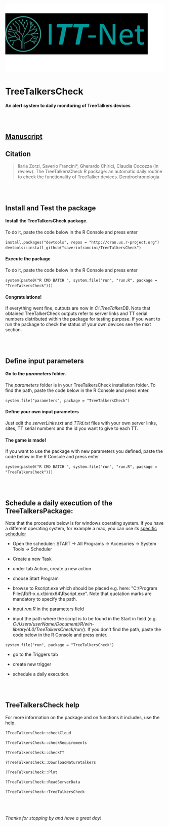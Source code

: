![banner image](logo/logo.jpeg)

# TreeTalkersCheck

**An alert system to daily monitoring of TreeTalkers devices**

<br><br>

## [Manuscript](https://www.topolino.it/character/pluto/) 

## Citation

> Ilaria Zorzi, Saverio Francini*, Gherardo Chirici, Claudia Cocozza (in review). The TreeTalkersCheck R package: an automatic daily routine to check the functionality of TreeTalker devices. Dendrochronologia

<br><br>

## Install and Test the package

#### Install the TreeTalkersCheck package. 
To do it, paste the code below in the R Console and press enter

`install.packages("devtools", repos = "http://cran.us.r-project.org")`
`devtools::install_github("saveriofrancini/TreeTalkersCheck")`

#### Execute the package
To do it, paste the code below in the R Console and press enter

`system(paste0("R CMD BATCH ", system.file("run", "run.R", package = "TreeTalkersCheck")))`

#### Congratulations!
If everything went fine, outputs are now in *C:\TreeTalkerDB*. 
Note that obtained TreeTalkerCheck outputs refer to server links and TT serial numbers distributed within the package for testing purpose. If you want to run the package to check the status of your own devices see the next section.

<br><br>

## Define input parameters

#### Go to the *parameters* folder. 
The *parameters* folder is in your TreeTalkersCheck installation folder. To find the path, paste the code below in the R Console and press enter.

`system.file("parameters", package = "TreeTalkersCheck")`

#### Define your own input parameters
Just edit the *serverLinks.txt* and *TTid.txt* files with your own server links, sites, TT serial numbers and the id you want to give to each TT. 

#### The game is made!
If you want to use the package with new parameters you defined, paste the code below in the R Console and press enter

`system(paste0("R CMD BATCH ", system.file("run", "run.R", package = "TreeTalkersCheck")))`

<br><br>

## Schedule a daily execution of the TreeTalkersPackage:
Note that the procedure below is for windows operating system. If you have a different operating system, for example a mac, you can use its [specific scheduler](https://www.macscheduler.net/)

- Open the scheduler: START -> All Programs -> Accesories -> System Tools -> Scheduler

- Create a new Task

- under tab Action, create a new action

- choose Start Program

- browse to Rscript.exe which should be placed e.g. here: "C:\Program Files\R\R-x.x.x\bin\x64\Rscript.exe". Note that quotation marks are mandatory to specify the path.

- input *run.R* in the parameters field

- input the path where the script is to be found in the Start in field (e.g. *C:/Users/userName/Documenti/R/win-library/4.0/TreeTalkersCheck/run/*). If you don't find the path, paste the code below in the R Console and press enter.

`system.file("run", package = "TreeTalkersCheck")`

- go to the Triggers tab

- create new trigger

- schedule a daily execution. 

<br><br>

## TreeTalkersCheck help

For more information on the package and on functions it includes, use the help.

`?TreeTalkersCheck::checkCloud`

`?TreeTalkersCheck::checkRequirements`

`?TreeTalkersCheck::checkTT`

`?TreeTalkersCheck::DownloadNaturetalkers`

`?TreeTalkersCheck::Plot`

`?TreeTalkersCheck::ReadServerData`

`?TreeTalkersCheck::TreeTalkersCheck`

<br><br>

###### Thanks for stopping by and have a great day!
